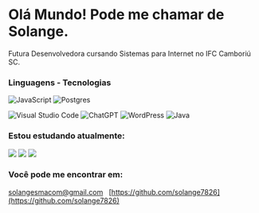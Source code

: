 # Olá Mundo! Pode me chamar de Solange.

Futura Desenvolvedora cursando Sistemas para Internet no IFC Camboriú SC.

<div style="width: max-content;">

###  Linguagens - Tecnologias 


![JavaScript](https://img.shields.io/badge/JavaScript-%23EFD81D?style=flat-square&labelColor=%23414141&logo=javascript&logoColor=white)
![Postgres](https://img.shields.io/badge/PostgreSQL-%23316192.svg?style=flat-square&labelColor=%23414141&logo=postgresql&logoColor=white)</div>

![Visual Studio Code](https://img.shields.io/badge/Visual%20Studio%20Code-%232D9EEA?style=flat-square&labelColor=%23414141&logo=visual-studio-code&logoColor=white)
![ChatGPT](https://img.shields.io/badge/ChatGPT-%231A9A7A?style=flat-square&labelColor=%23414141&logo=openai&logoColor=white)</div></div>
![WordPress](https://img.shields.io/badge/WordPress-%FF00FF00?style=flat-square&labelColor)</div></div>
![Java](https://img.shields.io/badge/Java-%FF00FF00?style=flat-square&labelColor)</div></div>


###  Estou estudando atualmente:
<div>
<img src="https://img.shields.io/badge/Banco de Dados Geográficos-%232F74C0?style=flat-square&labelColor"/>
<img src="https://img.shields.io/badge/Tópicos Avançados em Programação WEB-'#C15585´?style=flat-square&labelColor"/>
<img src="https://img.shields.io/badge/Inglês-%2300A86B?style=flat-square&labelColor"/>
</div>

###  Você pode me encontrar em:

 [solangesmacom@gmail.com](solangesmacom@gmail.com) &nbsp; 
 [https://github.com/solange7826](https://github.com/solange7826)
